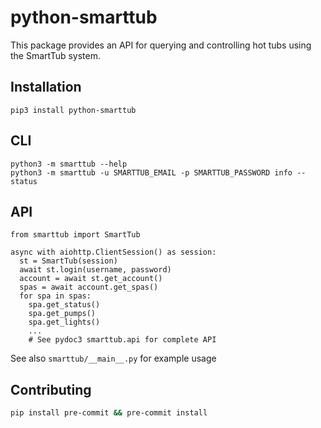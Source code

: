 # python-smarttub

This package provides an API for querying and controlling hot tubs using the SmartTub system.

## Installation
```
pip3 install python-smarttub
```

## CLI
```
python3 -m smarttub --help
python3 -m smarttub -u SMARTTUB_EMAIL -p SMARTTUB_PASSWORD info --status
```

## API
```
from smarttub import SmartTub

async with aiohttp.ClientSession() as session:
  st = SmartTub(session)
  await st.login(username, password)
  account = await st.get_account()
  spas = await account.get_spas()
  for spa in spas:
    spa.get_status()
    spa.get_pumps()
    spa.get_lights()
    ...
    # See pydoc3 smarttub.api for complete API
```

See also `smarttub/__main__.py` for example usage


## Contributing
```bash
pip install pre-commit && pre-commit install
```
